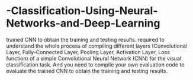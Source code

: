 # -Classification-Using-Neural-Networks-and-Deep-Learning
trained CNN to obtain the training and testing results.
required to understand the whole process of compiling different layers
(Convolutional Layer, Fully-Connected Layer, Pooling Layer, Activation Layer, Loss function) of a
simple Convolutional Neural Network (CNN) for the visual classification task. And you need to
compile your own evaluation code to evaluate the trained CNN to obtain the training and testing
results.
